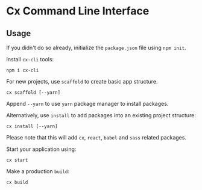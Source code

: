 # Cx Command Line Interface

## Usage

If you didn't do so already, initialize the
`package.json` file using `npm init`.

Install `cx-cli` tools:
```
npm i cx-cli
```
 
For new projects, use `scaffold` to create basic app structure.
```
cx scaffold [--yarn]
```
Append `--yarn` to use `yarn` package manager to install packages.


Alternatively, use `install` to add packages into an existing project structure:
```
cx install [--yarn]
```
Please note that this will add `cx`, `react`, `babel` and `sass` related packages.


Start your application using:
```
cx start
```

Make a production `build`:
```
cx build
```


